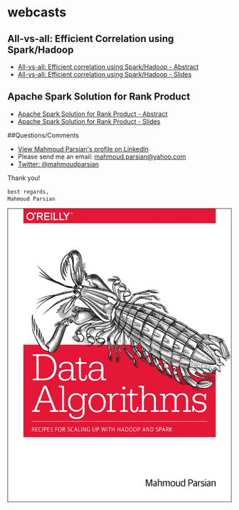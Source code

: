 webcasts
========
## All-vs-all: Efficient Correlation using Spark/Hadoop

* [All-vs-all: Efficient correlation using Spark/Hadoop - Abstract](http://www.oreilly.com/pub/e/3200)
* [All-vs-all: Efficient correlation using Spark/Hadoop - Slides](./oreilly_webinar_2015_07_23.pdf)

## Apache Spark Solution for Rank Product
* [Apache Spark Solution for Rank Product - Abstract](http://www.oreilly.com/pub/e/3507)
* [Apache Spark Solution for Rank Product - Slides](./RankProduct_slides.pdf)

##Questions/Comments
* [View Mahmoud Parsian's profile on LinkedIn](http://www.linkedin.com/in/mahmoudparsian)
* Please send me an email: mahmoud.parsian@yahoo.com
* [Twitter: @mahmoudparsian](http://twitter.com/mahmoudparsian)

Thank you!
````
best regards,
Mahmoud Parsian
````
[![Data Algorithms Book](../misc/data_algorithms_image.jpg)](http://shop.oreilly.com/product/0636920033950.do)